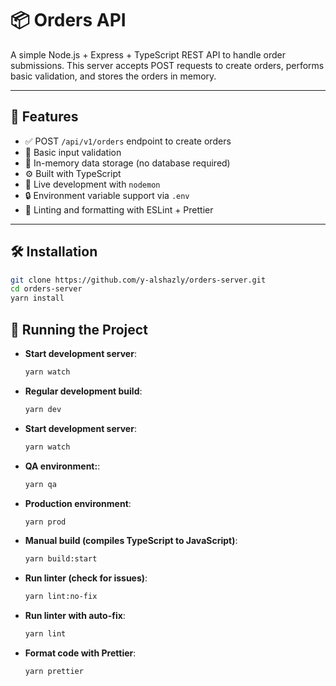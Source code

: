 # 📦 Orders API

A simple Node.js + Express + TypeScript REST API to handle order submissions. This server accepts POST requests to create orders, performs basic validation, and stores the orders in memory.

---

## 🚀 Features

- ✅ POST `/api/v1/orders` endpoint to create orders
- 🧪 Basic input validation
- 🧠 In-memory data storage (no database required)
- ⚙️ Built with TypeScript
- 🔁 Live development with `nodemon`
- 🔒 Environment variable support via `.env`
- 🧹 Linting and formatting with ESLint + Prettier

---

## 🛠️ Installation

```bash
git clone https://github.com/y-alshazly/orders-server.git
cd orders-server
yarn install
```

## 🏃 Running the Project

- **Start development server**:

  ```bash
  yarn watch
  ```

- **Regular development build**:

  ```bash
  yarn dev
  ```

- **Start development server**:

  ```bash
  yarn watch
  ```

- **QA environment:**:

  ```bash
  yarn qa
  ```

- **Production environment**:

  ```bash
  yarn prod
  ```

- **Manual build (compiles TypeScript to JavaScript)**:

  ```bash
  yarn build:start
  ```

- **Run linter (check for issues)**:

  ```bash
  yarn lint:no-fix
  ```

- **Run linter with auto-fix**:

  ```bash
  yarn lint
  ```

- **Format code with Prettier**:

  ```bash
  yarn prettier
  ```
